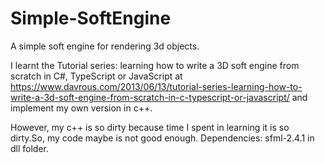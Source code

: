 # Simple-SoftEngine

A simple soft engine for rendering 3d objects.

  I learnt the Tutorial series: learning how to write a 3D soft engine from scratch in C#, TypeScript or JavaScript 
at https://www.davrous.com/2013/06/13/tutorial-series-learning-how-to-write-a-3d-soft-engine-from-scratch-in-c-typescript-or-javascript/
 and implement my own version in c++.
  
However, my c++ is so dirty because time I spent in learning it is so dirty.So, my code maybe is not good enough.
  Dependencies: sfml-2.4.1 in dll folder.
